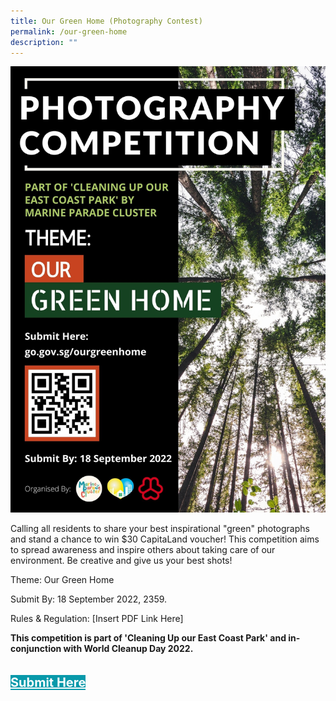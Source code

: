 ```yaml
---
title: Our Green Home (Photography Contest)
permalink: /our-green-home
description: ""
---
```

![](/images/Programmes%20(August%202022)/OurGreenHome-PhotographyCompeition.jpg)

Calling all residents to share your best inspirational "green" photographs and stand a chance to win $30 CapitaLand voucher! This competition aims to spread awareness and inspire others about taking care of our environment. Be creative and give us your best shots!

Theme: Our Green Home

Submit By: 18 September 2022, 2359.

Rules & Regulation: [Insert PDF Link Here]

**This competition is part of 'Cleaning Up our East Coast Park' and in-conjunction with World Cleanup Day 2022.**


<div style="padding: 20px 0 0 0">
	<a href="http://go.gov.sg/our-green-home" style="font-size:20px; width:35%; height:60px; background-color:#0899AA; color:white" class="bp-button"><b>Submit Here</b></a>
</div>